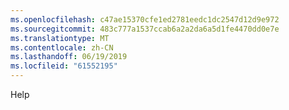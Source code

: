 ```yaml
---
ms.openlocfilehash: c47ae15370cfe1ed2781eedc1dc2547d12d9e972
ms.sourcegitcommit: 483c777a1537ccab6a2a2da6a5d1fe4470dd0e7e
ms.translationtype: MT
ms.contentlocale: zh-CN
ms.lasthandoff: 06/19/2019
ms.locfileid: "61552195"
---
```

Help